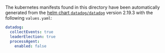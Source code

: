 The kubernetes manifests found in this directory have been automatically generated
from the [helm chart `datadog/datadog`](https://github.com/DataDog/helm-charts/tree/master/charts/datadog)
version 2.19.3 with the following `values.yaml`:

```yaml
datadog:
  collectEvents: true
  leaderElection: true
  processAgent:
    enabled: false
```
